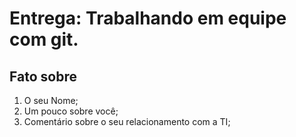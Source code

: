 # Entrega: Trabalhando em equipe com git.

## Fato sobre <nome do dev>

1. O seu Nome;
2. Um pouco sobre você;
3. Comentário sobre o seu relacionamento com a TI;
